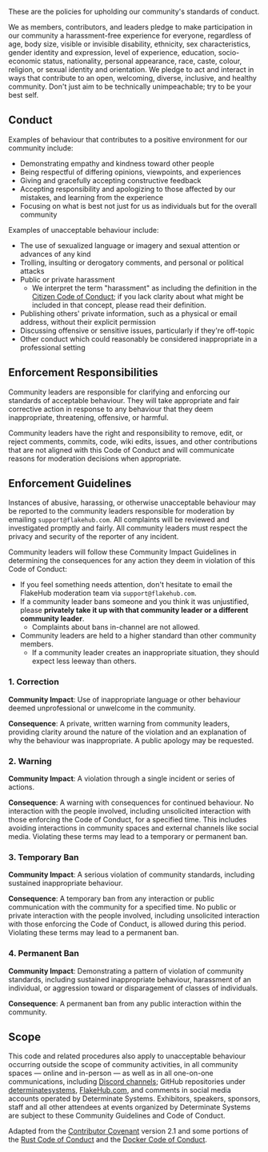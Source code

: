 These are the policies for upholding our community's standards of conduct.

We as members, contributors, and leaders pledge to make participation in our community a harassment-free experience for everyone, regardless of age, body size, visible or invisible disability, ethnicity, sex characteristics, gender identity and expression, level of experience, education, socio-economic status, nationality, personal appearance, race, caste, colour, religion, or sexual identity and orientation.
We pledge to act and interact in ways that contribute to an open, welcoming, diverse, inclusive, and healthy community.
Don't just aim to be technically unimpeachable; try to be your best self.

## Conduct

Examples of behaviour that contributes to a positive environment for our community include:

- Demonstrating empathy and kindness toward other people
- Being respectful of differing opinions, viewpoints, and experiences
- Giving and gracefully accepting constructive feedback
- Accepting responsibility and apologizing to those affected by our mistakes, and learning from the experience
- Focusing on what is best not just for us as individuals but for the overall community

Examples of unacceptable behaviour include:

- The use of sexualized language or imagery and sexual attention or advances of any kind
- Trolling, insulting or derogatory comments, and personal or political attacks
- Public or private harassment
  - We interpret the term "harassment" as including the definition in the [Citizen Code of Conduct](https://github.com/stumpsyn/policies/blob/master/citizen_code_of_conduct.md); if you lack clarity about what might be included in that concept, please read their definition.
- Publishing others' private information, such as a physical or email address, without their explicit permission
- Discussing offensive or sensitive issues, particularly if they're off-topic
- Other conduct which could reasonably be considered inappropriate in a professional setting

## Enforcement Responsibilities

Community leaders are responsible for clarifying and enforcing our standards of acceptable behaviour.
They will take appropriate and fair corrective action in response to any behaviour that they deem inappropriate, threatening, offensive, or harmful.

Community leaders have the right and responsibility to remove, edit, or reject comments, commits, code, wiki edits, issues, and other contributions that are not aligned with this Code of Conduct and will communicate reasons for moderation decisions when appropriate.

## Enforcement Guidelines

Instances of abusive, harassing, or otherwise unacceptable behaviour may be reported to the community leaders responsible for moderation by emailing `support@flakehub.com`.
All complaints will be reviewed and investigated promptly and fairly.
All community leaders must respect the privacy and security of the reporter of any incident.

Community leaders will follow these Community Impact Guidelines in determining the consequences for any action they deem in violation of this Code of Conduct:

- If you feel something needs attention, don't hesitate to email the FlakeHub moderation team via `support@flakehub.com`.
- If a community leader bans someone and you think it was unjustified, please **privately take it up with that community leader or a different community leader**.
  - Complaints about bans in-channel are not allowed.
- Community leaders are held to a higher standard than other community members.
  - If a community leader creates an inappropriate situation, they should expect less leeway than others.

### 1. Correction

**Community Impact**: Use of inappropriate language or other behaviour deemed unprofessional or unwelcome in the community.

**Consequence**: A private, written warning from community leaders, providing clarity around the nature of the violation and an explanation of why the behaviour was inappropriate. A public apology may be requested.

### 2. Warning

**Community Impact**: A violation through a single incident or series of actions.

**Consequence**: A warning with consequences for continued behaviour. No interaction with the people involved, including unsolicited interaction with those enforcing the Code of Conduct, for a specified time. This includes avoiding interactions in community spaces and external channels like social media. Violating these terms may lead to a temporary or permanent ban.

### 3. Temporary Ban

**Community Impact**: A serious violation of community standards, including sustained inappropriate behaviour.

**Consequence**: A temporary ban from any interaction or public communication with the community for a specified time. No public or private interaction with the people involved, including unsolicited interaction with those enforcing the Code of Conduct, is allowed during this period. Violating these terms may lead to a permanent ban.

### 4. Permanent Ban

**Community Impact**: Demonstrating a pattern of violation of community standards, including sustained inappropriate behaviour, harassment of an individual, or aggression toward or disparagement of classes of individuals.

**Consequence**: A permanent ban from any public interaction within the community.

## Scope

This code and related procedures also apply to unacceptable behaviour occurring outside the scope of community activities, in all community spaces — online and in-person — as well as in all one-on-one communications, including [Discord channels](https://discord.com/invite/a4EcQQ8STr); GitHub repositories under [determinatesystems](https://github.com/determinatesystems), [FlakeHub.com](https://flakehub.com), and comments in social media accounts operated by Determinate Systems.
Exhibitors, speakers, sponsors, staff and all other attendees at events organized by Determinate Systems are subject to these Community Guidelines and Code of Conduct.

Adapted from the [Contributor Covenant](https://www.contributor-covenant.org/) version 2.1 and some portions of the [Rust Code of Conduct](https://www.rust-lang.org/policies/code-of-conduct) and the [Docker Code of Conduct](https://github.com/docker/code-of-conduct).
